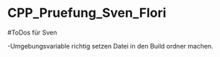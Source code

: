 # CPP_Pruefung_Sven_Flori


#ToDos für Sven

-Umgebungsvariable richtig setzen
Datei in den Build ordner machen.
